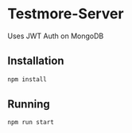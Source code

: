 # Testmore-Server
Uses JWT Auth on MongoDB 

## Installation

```bash
npm install
```

## Running

```bash
npm run start
```
